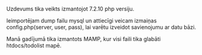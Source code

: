 Uzdevums tika veikts izmantojot 7.2.10 php versiju.

Ieimportējam dump failu mysql un attiecīgi veicam izmaiņas config.php(server, user, pass), lai varētu izveidot savienojumu ar datu bāzi.

Manā gadījumā tika izmantots MAMP, kur visi faili tika glabāti htdocs/todolist mapē.
